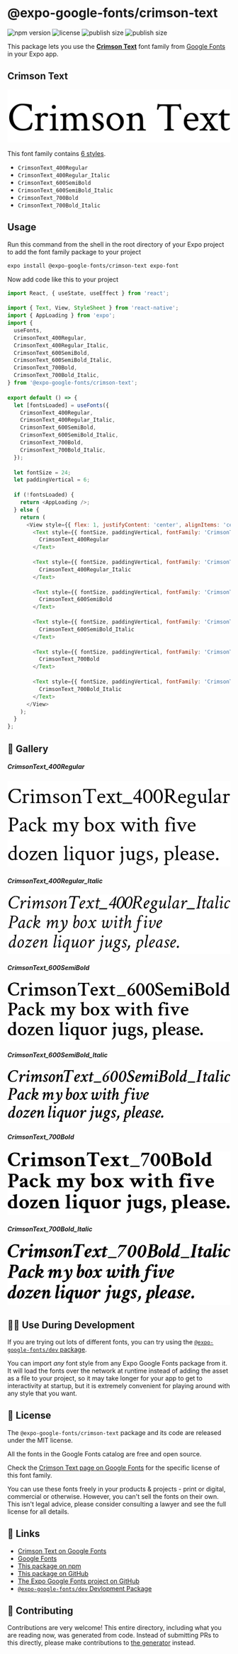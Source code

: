 # @expo-google-fonts/crimson-text

![npm version](https://flat.badgen.net/npm/v/@expo-google-fonts/crimson-text)
![license](https://flat.badgen.net/github/license/expo/google-fonts)
![publish size](https://flat.badgen.net/packagephobia/install/@expo-google-fonts/crimson-text)
![publish size](https://flat.badgen.net/packagephobia/publish/@expo-google-fonts/crimson-text)

This package lets you use the [**Crimson Text**](https://fonts.google.com/specimen/Crimson+Text) font family from [Google Fonts](https://fonts.google.com/) in your Expo app.

## Crimson Text

![Crimson Text](./font-family.png)

This font family contains [6 styles](#-gallery).

- `CrimsonText_400Regular`
- `CrimsonText_400Regular_Italic`
- `CrimsonText_600SemiBold`
- `CrimsonText_600SemiBold_Italic`
- `CrimsonText_700Bold`
- `CrimsonText_700Bold_Italic`

## Usage

Run this command from the shell in the root directory of your Expo project to add the font family package to your project
```sh
expo install @expo-google-fonts/crimson-text expo-font
```

Now add code like this to your project
```js
import React, { useState, useEffect } from 'react';

import { Text, View, StyleSheet } from 'react-native';
import { AppLoading } from 'expo';
import {
  useFonts,
  CrimsonText_400Regular,
  CrimsonText_400Regular_Italic,
  CrimsonText_600SemiBold,
  CrimsonText_600SemiBold_Italic,
  CrimsonText_700Bold,
  CrimsonText_700Bold_Italic,
} from '@expo-google-fonts/crimson-text';

export default () => {
  let [fontsLoaded] = useFonts({
    CrimsonText_400Regular,
    CrimsonText_400Regular_Italic,
    CrimsonText_600SemiBold,
    CrimsonText_600SemiBold_Italic,
    CrimsonText_700Bold,
    CrimsonText_700Bold_Italic,
  });

  let fontSize = 24;
  let paddingVertical = 6;

  if (!fontsLoaded) {
    return <AppLoading />;
  } else {
    return (
      <View style={{ flex: 1, justifyContent: 'center', alignItems: 'center' }}>
        <Text style={{ fontSize, paddingVertical, fontFamily: 'CrimsonText_400Regular' }}>
          CrimsonText_400Regular
        </Text>

        <Text style={{ fontSize, paddingVertical, fontFamily: 'CrimsonText_400Regular_Italic' }}>
          CrimsonText_400Regular_Italic
        </Text>

        <Text style={{ fontSize, paddingVertical, fontFamily: 'CrimsonText_600SemiBold' }}>
          CrimsonText_600SemiBold
        </Text>

        <Text style={{ fontSize, paddingVertical, fontFamily: 'CrimsonText_600SemiBold_Italic' }}>
          CrimsonText_600SemiBold_Italic
        </Text>

        <Text style={{ fontSize, paddingVertical, fontFamily: 'CrimsonText_700Bold' }}>
          CrimsonText_700Bold
        </Text>

        <Text style={{ fontSize, paddingVertical, fontFamily: 'CrimsonText_700Bold_Italic' }}>
          CrimsonText_700Bold_Italic
        </Text>
      </View>
    );
  }
};

```

## 🔡 Gallery

##### CrimsonText_400Regular
![CrimsonText_400Regular](./CrimsonText_400Regular.ttf.png)

##### CrimsonText_400Regular_Italic
![CrimsonText_400Regular_Italic](./CrimsonText_400Regular_Italic.ttf.png)

##### CrimsonText_600SemiBold
![CrimsonText_600SemiBold](./CrimsonText_600SemiBold.ttf.png)

##### CrimsonText_600SemiBold_Italic
![CrimsonText_600SemiBold_Italic](./CrimsonText_600SemiBold_Italic.ttf.png)

##### CrimsonText_700Bold
![CrimsonText_700Bold](./CrimsonText_700Bold.ttf.png)

##### CrimsonText_700Bold_Italic
![CrimsonText_700Bold_Italic](./CrimsonText_700Bold_Italic.ttf.png)


## 👩‍💻 Use During Development

If you are trying out lots of different fonts, you can try using the [`@expo-google-fonts/dev` package](https://github.com/expo/google-fonts/tree/master/font-packages/dev#readme).

You can import *any* font style from any Expo Google Fonts package from it. It will load the fonts
over the network at runtime instead of adding the asset as a file to your project, so it may take longer
for your app to get to interactivity at startup, but it is extremely convenient
for playing around with any style that you want.

## 📖 License

The `@expo-google-fonts/crimson-text` package and its code are released under the MIT license.

All the fonts in the Google Fonts catalog are free and open source.

Check the [Crimson Text page on Google Fonts](https://fonts.google.com/specimen/Crimson+Text) for the specific license of this font family.

You can use these fonts freely in your products & projects - print or digital, commercial or otherwise. However, you can't sell the fonts on their own. This isn't legal advice, please consider consulting a lawyer and see the full license for all details.

## 🔗 Links

- [Crimson Text on Google Fonts](https://fonts.google.com/specimen/Crimson+Text)
- [Google Fonts](https://fonts.google.com/)
- [This package on npm](https://www.npmjs.com/package/@expo-google-fonts/crimson-text)
- [This package on GitHub](https://github.com/expo/google-fonts/tree/master/font-packages/crimson-text)
- [The Expo Google Fonts project on GitHub](https://github.com/expo/google-fonts)
- [`@expo-google-fonts/dev` Devlopment Package](https://github.com/expo/google-fonts/tree/master/font-packages/dev)

## 🤝 Contributing

Contributions are very welcome! This entire directory, including what you are reading now, was generated from code. Instead of submitting PRs to this directly, please make contributions to [the generator](https://github.com/expo/google-fonts/tree/master/packages/generator) instead.
